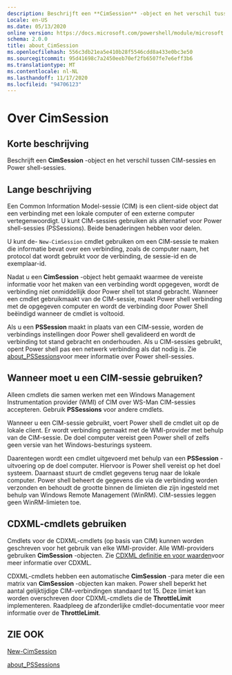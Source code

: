 ```yaml
---
description: Beschrijft een **CimSession** -object en het verschil tussen CIM-sessies en Power shell-sessies.
Locale: en-US
ms.date: 05/13/2020
online version: https://docs.microsoft.com/powershell/module/microsoft.powershell.core/about/about_cimsession?view=powershell-7.2&WT.mc_id=ps-gethelp
schema: 2.0.0
title: about_CimSession
ms.openlocfilehash: 556c3db21ea5e410b28f5546cdd8a433e0bc3e50
ms.sourcegitcommit: 95d41698c7a2450eeb70ef2fb6507fe7e6eff3b6
ms.translationtype: MT
ms.contentlocale: nl-NL
ms.lasthandoff: 11/17/2020
ms.locfileid: "94706123"
---
```

# <a name="about-cimsession"></a>Over CimSession

## <a name="short-description"></a>Korte beschrijving
Beschrijft een **CimSession** -object en het verschil tussen CIM-sessies en Power shell-sessies.

## <a name="long-description"></a>Lange beschrijving

Een Common Information Model-sessie (CIM) is een client-side object dat een verbinding met een lokale computer of een externe computer vertegenwoordigt. U kunt CIM-sessies gebruiken als alternatief voor Power shell-sessies (PSSessions). Beide benaderingen hebben voor delen.

U kunt de- `New-CimSession` cmdlet gebruiken om een CIM-sessie te maken die informatie bevat over een verbinding, zoals de computer naam, het protocol dat wordt gebruikt voor de verbinding, de sessie-id en de exemplaar-id.

Nadat u een **CimSession** -object hebt gemaakt waarmee de vereiste informatie voor het maken van een verbinding wordt opgegeven, wordt de verbinding niet onmiddellijk door Power shell tot stand gebracht. Wanneer een cmdlet gebruikmaakt van de CIM-sessie, maakt Power shell verbinding met de opgegeven computer en wordt de verbinding door Power Shell beëindigd wanneer de cmdlet is voltooid.

Als u een **PSSession** maakt in plaats van een CIM-sessie, worden de verbindings instellingen door Power shell gevalideerd en wordt de verbinding tot stand gebracht en onderhouden. Als u CIM-sessies gebruikt, opent Power shell pas een netwerk verbinding als dat nodig is. Zie [about_PSSessions](about_PSSessions.md)voor meer informatie over Power shell-sessies.

## <a name="when-to-use-a-cim-session"></a>Wanneer moet u een CIM-sessie gebruiken?

Alleen cmdlets die samen werken met een Windows Management Instrumentation provider (WMI) of CIM over WS-Man CIM-sessies accepteren. Gebruik **PSSessions** voor andere cmdlets.

Wanneer u een CIM-sessie gebruikt, voert Power shell de cmdlet uit op de lokale client. Er wordt verbinding gemaakt met de WMI-provider met behulp van de CIM-sessie. De doel computer vereist geen Power shell of zelfs geen versie van het Windows-besturings systeem.

Daarentegen wordt een cmdlet uitgevoerd met behulp van een **PSSession** -uitvoering op de doel computer.
Hiervoor is Power shell vereist op het doel systeem. Daarnaast stuurt de cmdlet gegevens terug naar de lokale computer. Power shell beheert de gegevens die via de verbinding worden verzonden en behoudt de grootte binnen de limieten die zijn ingesteld met behulp van Windows Remote Management (WinRM). CIM-sessies leggen geen WinRM-limieten toe.

## <a name="using-cdxml-cmdlets"></a>CDXML-cmdlets gebruiken

Cmdlets voor de CDXML-cmdlets (op basis van CIM) kunnen worden geschreven voor het gebruik van elke WMI-provider. Alle WMI-providers gebruiken **CimSession** -objecten. Zie [CDXML definitie en voor waarden](/previous-versions/windows/desktop/wmi_v2/cdxml-overview)voor meer informatie over CDXML.

CDXML-cmdlets hebben een automatische **CimSession** -para meter die een matrix van **CimSession** -objecten kan maken. Power shell beperkt het aantal gelijktijdige CIM-verbindingen standaard tot 15. Deze limiet kan worden overschreven door CDXML-cmdlets die de **ThrottleLimit** implementeren. Raadpleeg de afzonderlijke cmdlet-documentatie voor meer informatie over de **ThrottleLimit**.

## <a name="see-also"></a>ZIE OOK

[New-CimSession](xref:CimCmdlets.New-CimSession)

[about_PSSessions](about_PSSessions.md)

